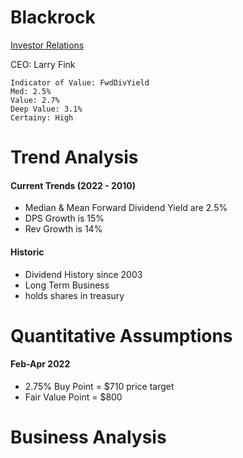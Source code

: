 # Blackrock
[Investor Relations](https://ir.blackrock.com/home/default.aspx)

CEO: Larry Fink

```
Indicator of Value: FwdDivYield
Med: 2.5%
Value: 2.7%
Deep Value: 3.1%
Certainy: High
```


# Trend Analysis
#### Current Trends (2022 - 2010)
- Median & Mean Forward Dividend Yield are 2.5%
- DPS Growth is 15%
- Rev Growth is 14%

#### Historic 
- Dividend History since 2003
- Long Term Business
- holds shares in treasury


# Quantitative Assumptions 
#### Feb-Apr 2022
- 2.75% Buy Point = $710 price target 
- Fair Value Point = $800


# Business Analysis
